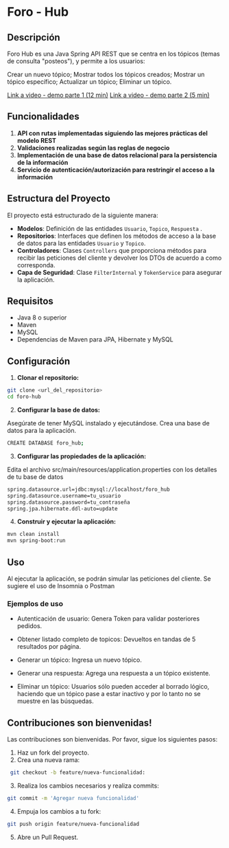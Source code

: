 # Foro - Hub

## Descripción

Foro Hub es una Java Spring API REST que se centra en los tópicos (temas de consulta "posteos"), y permite a los usuarios:

Crear un nuevo tópico;
Mostrar todos los tópicos creados;
Mostrar un tópico específico;
Actualizar un tópico;
Eliminar un tópico.

[Link a video - demo parte 1 (12 min)](https://youtube.com/live/9LjV5dSLbIM?feature=share) 
[Link a video - demo parte 2 (5 min)](https://youtube.com/live/wI8q06fJl98?feature=share)

## Funcionalidades

1. **API con rutas implementadas siguiendo las mejores prácticas del modelo REST**
2. **Validaciones realizadas según las reglas de negocio**
3. **Implementación de una base de datos relacional para la persistencia de la información**
4. **Servicio de autenticación/autorización para restringir el acceso a la información**


## Estructura del Proyecto

El proyecto está estructurado de la siguiente manera:

- **Modelos**: Definición de las entidades `Usuario`, `Topico`, `Respuesta` .
- **Repositorios**: Interfaces que definen los métodos de acceso a la base de datos para las entidades `Usuario` y `Topico`.
- **Controladores**: Clases `Controllers` que proporciona métodos para recibir las peticiones del cliente y devolver los DTOs de acuerdo a como corresponda.
- **Capa de Seguridad**: Clase `FilterInternal` y `TokenService` para asegurar la aplicación.

## Requisitos

- Java 8 o superior
- Maven
- MySQL
- Dependencias de Maven para JPA, Hibernate y MySQL

## Configuración

1. **Clonar el repositorio:**

```bash
git clone <url_del_repositorio>
cd foro-hub
```

2. **Configurar la base de datos:**

Asegúrate de tener MySQL instalado y ejecutándose. Crea una base de datos para la aplicación.

```bash
CREATE DATABASE foro_hub;
```

3. **Configurar las propiedades de la aplicación:**

Edita el archivo src/main/resources/application.properties con los detalles de tu base de datos

```bash
spring.datasource.url=jdbc:mysql://localhost/foro_hub
spring.datasource.username=tu_usuario
spring.datasource.password=tu_contraseña
spring.jpa.hibernate.ddl-auto=update
```

4. **Construir y ejecutar la aplicación:**

```bash
mvn clean install
mvn spring-boot:run
```

## Uso

Al ejecutar la aplicación, se podrán simular las peticiones del cliente. Se sugiere el uso de Insomnia o Postman


### Ejemplos de uso

- Autenticación de usuario:
Genera Token para validar posteriores pedidos.

- Obtener listado completo de topicos:
Devueltos en tandas de 5 resultados por página.

- Generar un tópico:
Ingresa un nuevo tópico.

- Generar una respuesta:
Agrega una respuesta a un tópico existente.

- Eliminar un tópico:
Usuarios sólo pueden acceder al borrado lógico, haciendo que un tópico pase a estar inactivo y por lo tanto no se muestre en las búsquedas.


## Contribuciones son bienvenidas!

Las contribuciones son bienvenidas. Por favor, sigue los siguientes pasos:

1. Haz un fork del proyecto.
2. Crea una nueva rama:
```bash
 git checkout -b feature/nueva-funcionalidad:
```
3. Realiza los cambios necesarios y realiza commits:
```bash
git commit -m 'Agregar nueva funcionalidad'
```
4. Empuja los cambios a tu fork:
```bash
git push origin feature/nueva-funcionalidad
```
5. Abre un Pull Request.
